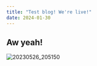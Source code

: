 ```yaml
---
title: "Test blog! We're live!"
date: 2024-01-30
---
```


## Aw yeah!
![20230526_205150](https://github.com/TheMajorTechie/HelmHUD/assets/29270676/979d598d-daa0-4ff2-a034-bfd2eecb12b7)
